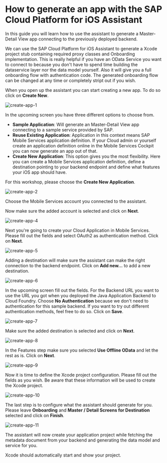 # How to generate an app with the SAP Cloud Platform for iOS Assistant

In this guide you will learn how to use the assistant to generate a Master-Detail View app connecting to the previously deployed backend.

We can use the SAP Cloud Platform for iOS Assistant to generate a Xcode project stub containing required proxy classes and Onboarding implementation. This is really helpful if you have an OData Service you want to connect to because you don't have to spend time building the dataservice layer nor the data model yourself. Also it will give you a full onboarding flow with authentication code. The generated onboarding flow can be changed at any time or completely stript out if you wish.

When you open up the assistant you can start creating a new app. To do so click on **Create New**.

![create-app-1](https://user-images.githubusercontent.com/9074514/59391714-098eb100-8d2a-11e9-84d0-0585acb3d123.png)

In the upcoming screen you have three different options to choose from.

- **Sample Application**: Will generate an Master-Detail View app connecting to a sample service provided by SAP.
- **Reuse Existing Application**: Application in this context means SAP Mobile Services application definition. If your Cloud admin or yourself create an application definition online in the Mobile Services Cockpit you can now generate an app out of that.
- **Create New Application**: This option gives you the most flexibility. Here you can create a Mobile Services application definition, define a destination pointing to your backend endpoint and define what features your iOS app should have.

For this workshop, please choose the **Create New Application**.

![create-app-2](https://user-images.githubusercontent.com/9074514/59391715-0a274780-8d2a-11e9-9ac0-741dbabafe63.png)

Choose the Mobile Services account you connected to the assistant.

Now make sure the added account is selected and click on **Next**.

![create-app-4](https://user-images.githubusercontent.com/9074514/59391717-0a274780-8d2a-11e9-800f-4c4dc8749626.png)
<a name="changeui"/>

Next you're going to create your Cloud Application in Mobile Services. Please fill out the fields and select OAuth2 as authentication method. Click on **Next**.

![create-app-5](https://user-images.githubusercontent.com/9074514/59391718-0a274780-8d2a-11e9-8372-771b7d0e1b05.png)

Adding a destination will make sure the assistant can make the right connection to the backend endpoint. Click on **Add new...** to add a new destination.

![create-app-6](https://user-images.githubusercontent.com/9074514/59391719-0a274780-8d2a-11e9-8d4d-41c2ec51bf48.png)

In the upcoming screen fill out the fields. For the Backend URL you want to use the URL you got when you deployed the Java Application Backend to Cloud Foundry. Choose **No Authentication** because we don't need to authentication for this sample backend. If you want to try out different authentication methods, feel free to do so. Click on **Save**.

![create-app-7](https://user-images.githubusercontent.com/9074514/59391720-0a274780-8d2a-11e9-9494-d63d8fd6de97.png)

Make sure the added destination is selected and click on **Next**.

![create-app-8](https://user-images.githubusercontent.com/9074514/59391721-0abfde00-8d2a-11e9-928e-ac2aaf8bb034.png)

In the Features step make sure you selected **Use Offline OData** and let the rest as is. Click on **Next**.

![create-app-9](https://user-images.githubusercontent.com/9074514/59391722-0abfde00-8d2a-11e9-8b21-d84b64d02b70.png)

Now it is time to define the Xcode project configuration. Please fill out the fields as you wish. Be aware that these information will be used to create the Xcode project.

![create-app-10](https://user-images.githubusercontent.com/9074514/59391723-0abfde00-8d2a-11e9-9d41-74cb5c56b3b2.png)

The last step is to configure what the assistant should generate for you. Please leave **Onboarding** and **Master / Detail Screens for Destination** selected and click on **Finish**.

![create-app-11](https://user-images.githubusercontent.com/9074514/59391724-0abfde00-8d2a-11e9-900d-4dd6c5dff4c0.png)

The assistant will now create your application project while fetching the metadata document from your backend and generating the data model and service for you.

Xcode should automatically start and show your project.
